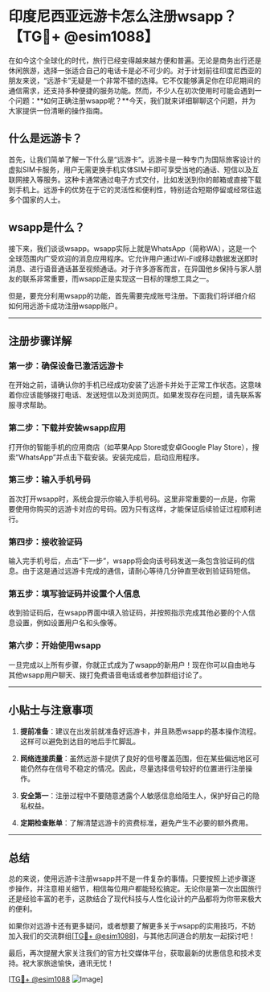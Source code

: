 # 印度尼西亚远游卡怎么注册wsapp？【TG💪+ @esim1088】

在如今这个全球化的时代，旅行已经变得越来越方便和普遍。无论是商务出行还是休闲旅游，选择一张适合自己的电话卡是必不可少的。对于计划前往印度尼西亚的朋友来说，“远游卡”无疑是一个非常不错的选择。它不仅能够满足你在印尼期间的通信需求，还支持多种便捷的服务功能。然而，不少人在初次使用时可能会遇到一个问题：**如何正确注册wsapp呢？**今天，我们就来详细聊聊这个问题，并为大家提供一份清晰的操作指南。

## 什么是远游卡？

首先，让我们简单了解一下什么是“远游卡”。远游卡是一种专门为国际旅客设计的虚拟SIM卡服务，用户无需更换手机实体SIM卡即可享受当地的通话、短信以及互联网接入等服务。这种卡通常通过电子方式交付，比如发送到你的邮箱或直接下载到手机上。远游卡的优势在于它的灵活性和便利性，特别适合短期停留或经常往返多个国家的人士。

## wsapp是什么？

接下来，我们谈谈wsapp。wsapp实际上就是WhatsApp（简称WA），这是一个全球范围内广受欢迎的消息应用程序。它允许用户通过Wi-Fi或移动数据发送即时消息、进行语音通话甚至视频通话。对于许多游客而言，在异国他乡保持与家人朋友的联系非常重要，而wsapp正是实现这一目标的理想工具之一。

但是，要充分利用wsapp的功能，首先需要完成账号注册。下面我们将详细介绍如何用远游卡成功注册wsapp账户。

---

## 注册步骤详解

### 第一步：确保设备已激活远游卡
在开始之前，请确认你的手机已经成功安装了远游卡并处于正常工作状态。这意味着你应该能够拨打电话、发送短信以及浏览网页。如果发现存在问题，请先联系客服寻求帮助。

### 第二步：下载并安装wsapp应用
打开你的智能手机的应用商店（如苹果App Store或安卓Google Play Store），搜索“WhatsApp”并点击下载安装。安装完成后，启动应用程序。

### 第三步：输入手机号码
首次打开wsapp时，系统会提示你输入手机号码。这里非常重要的一点是，你需要使用你购买的远游卡对应的号码。因为只有这样，才能保证后续验证过程顺利进行。

### 第四步：接收验证码
输入完手机号后，点击“下一步”，wsapp将会向该号码发送一条包含验证码的信息。由于这是通过远游卡完成的通信，请耐心等待几分钟直至收到验证码短信。

### 第五步：填写验证码并设置个人信息
收到验证码后，在wsapp界面中填入验证码，并按照指示完成其他必要的个人信息设置，例如设置用户名和头像等。

### 第六步：开始使用wsapp
一旦完成以上所有步骤，你就正式成为了wsapp的新用户！现在你可以自由地与其他wsapp用户聊天、拨打免费语音电话或者参加群组讨论了。

---

## 小贴士与注意事项

1. **提前准备**：建议在出发前就准备好远游卡，并且熟悉wsapp的基本操作流程。这样可以避免到达目的地后手忙脚乱。
   
2. **网络连接质量**：虽然远游卡提供了良好的信号覆盖范围，但在某些偏远地区可能仍然存在信号不稳定的情况。因此，尽量选择信号较好的位置进行注册操作。

3. **安全第一**：注册过程中不要随意透露个人敏感信息给陌生人，保护好自己的隐私权益。

4. **定期检查账单**：了解清楚远游卡的资费标准，避免产生不必要的额外费用。

---

## 总结

总的来说，使用远游卡注册wsapp并不是一件复杂的事情。只要按照上述步骤逐步操作，并注意相关细节，相信每位用户都能轻松搞定。无论你是第一次出国旅行还是经验丰富的老手，这款结合了现代科技与人性化设计的产品都将为你带来极大的便利。

如果你对远游卡还有更多疑问，或者想要了解更多关于wsapp的实用技巧，不妨加入我们的交流群组[[TG💪+ @esim1088](https://t.me/s/esim1088)]，与其他志同道合的朋友一起探讨吧！

最后，再次提醒大家关注我们的官方社交媒体平台，获取最新的优惠信息和技术支持。祝大家旅途愉快，通讯无忧！

[[TG💪+ @esim1088](https://t.me/s/esim1088) ![Image](https://i.postimg.cc/4NQfJmqS/Snipaste-2025-05-13-00-14-12.png)]